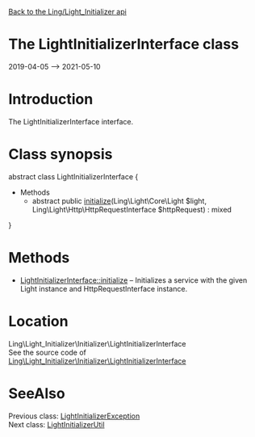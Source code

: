 [Back to the Ling/Light_Initializer api](https://github.com/lingtalfi/Light_Initializer/blob/master/doc/api/Ling/Light_Initializer.md)



The LightInitializerInterface class
================
2019-04-05 --> 2021-05-10






Introduction
============

The LightInitializerInterface interface.



Class synopsis
==============


abstract class <span class="pl-k">LightInitializerInterface</span>  {

- Methods
    - abstract public [initialize](https://github.com/lingtalfi/Light_Initializer/blob/master/doc/api/Ling/Light_Initializer/Initializer/LightInitializerInterface/initialize.md)(Ling\Light\Core\Light $light, Ling\Light\Http\HttpRequestInterface $httpRequest) : mixed

}






Methods
==============

- [LightInitializerInterface::initialize](https://github.com/lingtalfi/Light_Initializer/blob/master/doc/api/Ling/Light_Initializer/Initializer/LightInitializerInterface/initialize.md) &ndash; Initializes a service with the given Light instance and HttpRequestInterface instance.





Location
=============
Ling\Light_Initializer\Initializer\LightInitializerInterface<br>
See the source code of [Ling\Light_Initializer\Initializer\LightInitializerInterface](https://github.com/lingtalfi/Light_Initializer/blob/master/Initializer/LightInitializerInterface.php)



SeeAlso
==============
Previous class: [LightInitializerException](https://github.com/lingtalfi/Light_Initializer/blob/master/doc/api/Ling/Light_Initializer/Exception/LightInitializerException.md)<br>Next class: [LightInitializerUtil](https://github.com/lingtalfi/Light_Initializer/blob/master/doc/api/Ling/Light_Initializer/Util/LightInitializerUtil.md)<br>
